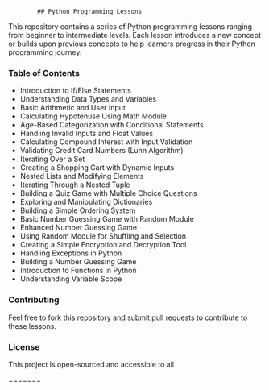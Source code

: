             ## Python Programming Lessons
This repository contains a series of Python programming lessons ranging from beginner to intermediate levels. Each lesson introduces a new concept or builds upon previous concepts to help learners progress in their Python programming journey.

### Table of Contents
- Introduction to If/Else Statements 
- Understanding Data Types and Variables
- Basic Arithmetic and User Input
- Calculating Hypotenuse Using Math Module
- Age-Based Categorization with Conditional Statements
- Handling Invalid Inputs and Float Values 
- Calculating Compound Interest with Input Validation
- Validating Credit Card Numbers (Luhn Algorithm)
- Iterating Over a Set 
- Creating a Shopping Cart with Dynamic Inputs
- Nested Lists and Modifying Elements
- Iterating Through a Nested Tuple
- Building a Quiz Game with Multiple Choice Questions
- Exploring and Manipulating Dictionaries
- Building a Simple Ordering System
- Basic Number Guessing Game with Random Module
- Enhanced Number Guessing Game
- Using Random Module for Shuffling and Selection
- Creating a Simple Encryption and Decryption Tool
- Handling Exceptions in Python
- Building a Number Guessing Game
- Introduction to Functions in Python
- Understanding Variable Scope

### Contributing
Feel free to fork this repository and submit pull requests to contribute to these lessons.

### License
This project is open-sourced and accessible to all 

=======
